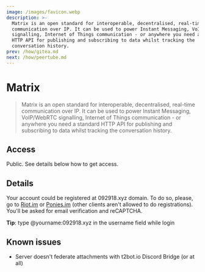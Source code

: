 ```yaml
---
image: /images/favicon.webp
description: >-
  Matrix is an open standard for interoperable, decentralised, real-time
  communication over IP. It can be used to power Instant Messaging, VoIP/WebRTC
  signalling, Internet of Things communication - or anywhere you need a standard
  HTTP API for publishing and subscribing to data whilst tracking the
  conversation history.
prev: /how/gitea.md
next: /how/peertube.md
---
```


# Matrix

> Matrix is an open standard for interoperable, decentralised, real-time communication over IP. It can be used to power Instant Messaging, VoIP/WebRTC signalling, Internet of Things communication - or anywhere you need a standard HTTP API for publishing and subscribing to data whilst tracking the conversation history.

## Access

Public. See details below how to get access.

## Details

Your account could be registered at 092918.xyz domain. To do so, please, go to [Riot.im](https://riot.im/develop) or [Ponies.im](https://ponies.im/_matrix/client/develop) (other clients aren't allowed to do registrations). You'll be asked for email verification and reCAPTCHA.

**Tip**: type @yourname:092918.xyz in the username field while login

## Known issues

- Server doesn't federate attachments with t2bot.io Discord Bridge (or at all)
